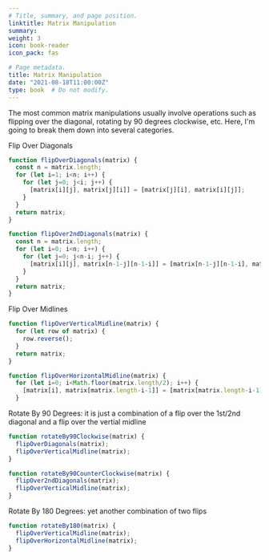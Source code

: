 ```yaml
---
# Title, summary, and page position.
linktitle: Matrix Manipulation
summary: 
weight: 3
icon: book-reader
icon_pack: fas

# Page metadata.
title: Matrix Manipulation
date: "2021-08-18T11:00:00Z"
type: book  # Do not modify.
---
```

The most common matrix manipulations usually involve operations such as flipping over the diagonal, rotating by 90 degrees clockwise, etc. Here, I'm going to break them down into several categories. 

Flip Over Diagonals
```js
function flipOverDiagonals(matrix) {
  const n = matrix.length;
  for (let i=1; i<n; i++) {
    for (let j=0; j<i; j++) {
      [matrix[i][j], matrix[j][i]] = [matrix[j][i], matrix[i][j]];
    }
  }
  return matrix;
}

function flipOver2ndDiagonals(matrix) {
  const n = matrix.length;
  for (let i=0; i<n; i++) {
    for (let j=0; j<n-i; j++) {
      [matrix[i][j], matrix[n-1-j][n-1-i]] = [matrix[n-1-j][n-1-i], matrix[i][j]];
    }
  }
  return matrix;
}
```

Flip Over Midlines
```js
function flipOverVerticalMidline(matrix) {
  for (let row of matrix) {
    row.reverse();
  }
  return matrix;
}

function flipOverHorizontalMidline(matrix) {
  for (let i=0; i<Math.floor(matrix.length/2); i++) {
    [matrix[i], matrix[matrix.length-i-1]] = [matrix[matrix.length-i-1], matrix[i]];
  }
```

Rotate By 90 Degrees: it is just a combination of a flip over the 1st/2nd diagonal and a flip over the vertial midline
```js
function rotateBy90Clockwise(matrix) {
  flipOverDiagonals(matrix);
  flipOverVerticalMidline(matrix);
}

function rotateBy90CounterClockwise(matrix) {
  flipOver2ndDiagonals(matrix);
  flipOverVerticalMidline(matrix);
}
```

Rotate By 180 Degrees: yet another combination of two flips
```js
function rotateBy180(matrix) {
  flipOverVerticalMidline(matrix);
  flipOverHorizontalMidline(matrix);
}
```